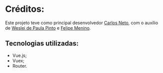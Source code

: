 # Créditos:

Este projeto teve como principal desenvolvedor [Carlos Neto](https://github.com/augustoliks), com o auxílio de [Weslei de Paula Pinto](https://github.com/magaum) e [Felipe Menino](https://github.com/M3nin0).


## Tecnologias utilizadas:

- Vue.js; 
- Vuex; 
- Router.